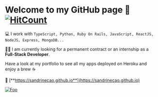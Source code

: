 # Welcome to my GitHub page 🚀 [![HitCount](http://hits.dwyl.com/sandrinecao/sandrinecao.svg)](http://hits.dwyl.com/sandrinecao/sandrinecao)

💻 I work with `TypeScript, Python, Ruby On Rails, JavaScript, ReactJS, NodeJS, Express, MongoDB...`

👩‍💻 I am currently looking for a permanent contract or an internship as a **Full-Stack Developer**.

Have a look at my portfolio to see all my apps deployed on Heroku and enjoy a brew ☕   

🔗 [**https://sandrinecao.github.io**](https://sandrinecao.github.io)

[![Foo](https://res.cloudinary.com/dkyqbngya/image/upload/v1594325657/s0ncwnajosrbahb6u2xo.gif)](https://sandrinecao.github.io)
